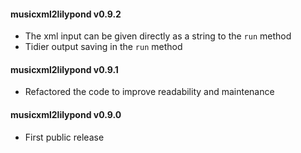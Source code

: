 #### musicxml2lilypond v0.9.2
 - The xml input can be given directly as a string to the ```run``` method
 - Tidier output saving in the ```run``` method

#### musicxml2lilypond v0.9.1
 - Refactored the code to improve readability and maintenance

#### musicxml2lilypond v0.9.0
 - First public release
